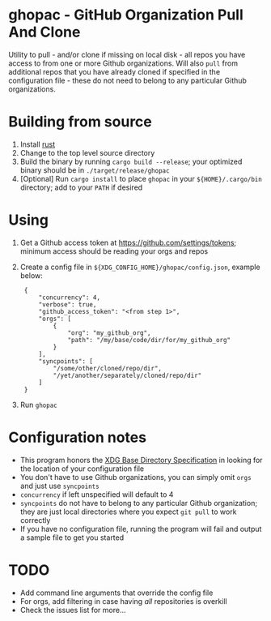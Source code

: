# ghopac - GitHub Organization Pull And Clone

Utility to pull - and/or clone if missing on local disk - all repos you have access to from one or more Github organizations. Will also `pull` from additional repos that you have already cloned if specified in the configuration file - these do not need to belong to any particular Github organizations.

# Building from source

1. Install [rust](https://www.rust-lang.org/)
2. Change to the top level source directory
3. Build the binary by running `cargo build --release`; your optimized binary should be in `./target/release/ghopac`
4. [Optional] Run `cargo install` to place `ghopac` in your `${HOME}/.cargo/bin` directory; add to your `PATH` if desired

# Using

1. Get a Github access token at https://github.com/settings/tokens; minimum access should be reading your orgs and repos
2. Create a config file in `${XDG_CONFIG_HOME}/ghopac/config.json`, example below:

        {
            "concurrency": 4,
            "verbose": true,
            "github_access_token": "<from step 1>",
            "orgs": [
                {
                    "org": "my_github_org",
                    "path": "/my/base/code/dir/for/my_github_org"
                }
            ],
            "syncpoints": [
                "/some/other/cloned/repo/dir",
                "/yet/another/separately/cloned/repo/dir"
            ]
        }

3. Run `ghopac`

# Configuration notes

* This program honors the [XDG Base Directory Specification](https://specifications.freedesktop.org/basedir-spec/basedir-spec-latest.html) in looking for the location of your configuration file
* You don't have to use Github organizations, you can simply omit `orgs` and just use `syncpoints`
* `concurrency` if left unspecified will default to 4
* `syncpoints` do not have to belong to any particular Github organization; they are just local directories where you expect `git pull` to work correctly
* If you have no configuration file, running the program will fail and output a sample file to get you started

# TODO

* Add command line arguments that override the config file
* For orgs, add filtering in case having *all* repositories is overkill
* Check the issues list for more...
